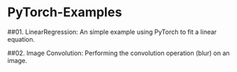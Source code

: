# PyTorch-Examples
##01. LinearRegression:
An simple example using PyTorch to fit a linear equation.

##02. Image Convolution:
Performing the convolution operation (blur) on an image.